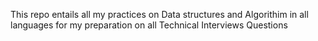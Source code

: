 This repo entails all my practices on Data structures and Algorithim in all languages for my preparation on all Technical Interviews Questions
